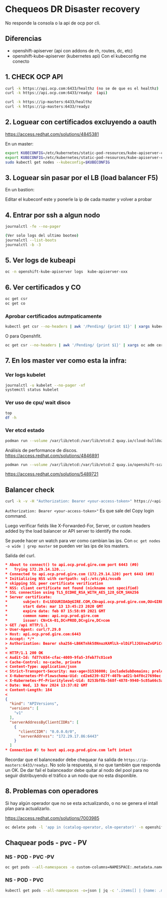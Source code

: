 # Chequeos DR Disaster recovery 
No responde la consola o la api de ocp por cli.

## Diferencias 
- openshift-apiserver (api con addons de rh, routes, dc, etc)
- openshift-kube-apiserver (kubernetes api) Con el kubeconfig me conecto 


## 1. CHECK OCP API
```sh
curl -k https://api.ocp.com:6433/healthz (no se de que es el healthz)
curl -k https://api.ocp.com:6433/readyz  (api)

curl -k https://ip-masters:6433/healthz
curl -k https://ip-masters:6433/readyz
```

## 2. Loguear con certificados excluyendo a oauth
https://access.redhat.com/solutions/4845381

En un master:
```sh
export KUBECONFIG=/etc/kubernetes/static-pod-resources/kube-apiserver-certs/secrets/node-kubeconfigs/localhost-recovery.kubeconfig
export KUBECONFIG=/etc/kubernetes/static-pod-resources/kube-apiserver-certs/secrets/node-kubeconfigs/localhost.kubeconfig
sudo kubectl get nodes --kubeconfig=$KUBECONFIG
```

## 3. Loguear sin pasar por el LB (load balancer F5)
En un bastion:

Editar el kubeconf este y ponerle la ip de cada master y volver a probar

## 4. Entrar por ssh a algun nodo
```sh
journalctl -fe --no-pager

(Ver solo logs del ultimo booteo)
journalctl --list-boots
journalctl -b -3
```

## 5. Ver logs de kubeapi
```sh
oc -n openshift-kube-apiserver logs  kube-apiserver-xxx
```
## 6. Ver certificados y CO
```sh
oc get csr
oc get co
```

### Aprobar certificados autmpaticamente
```sh
kubectl get csr --no-headers | awk '/Pending/ {print $1}' | xargs kubectl certificate approve
```
O para Openshfit.
```sh
oc get csr --no-headers | awk '/Pending/ {print $1}' | xargs oc adm certificate approve
```

## 7. En los master ver como esta la infra:

### Ver logs kubelet
```sh
journalctl -u kubelet --no-pager -xf
systemctl status kubelet
```

### Ver uso de cpu/ wait disco
```sh
top
df -h
```

### Ver etcd estado
```sh
podman run --volume /var/lib/etcd:/var/lib/etcd:Z quay.io/cloud-bulldozer/etcd-perf
```

Análisis de performance de discos.
https://access.redhat.com/solutions/4846891
```sh
podman run --volume /var/lib/etcd:/var/lib/etcd:Z quay.io/openshift-scale/etcd-perf
```


https://access.redhat.com/solutions/5489721


## Balancer check

```sh
curl -k -v -H "Authorization: Bearer <your-access-token>" https://<api-server>:6443/api 
```

`Authorization: Bearer <your-access-token>"` Es que sale del Copy login command.

Luego verificar fields like X-Forwarded-For, Server, or custom headers added by the load balancer or API server to identify the node.

Se puede hacer un watch para ver como cambian las ips. Con `oc get nodes -o wide | grep master` se pueden ver las ips de los masters.

Salida del curl.
```json
* About to connect() to api.ocp.prod.gire.com port 6443 (#0)
*   Trying 172.29.14.120...
* Connected to api.ocp.prod.gire.com (172.29.14.120) port 6443 (#0)
* Initializing NSS with certpath: sql:/etc/pki/nssdb
* skipping SSL peer certificate verification
* NSS: client certificate not found (nickname not specified)
* SSL connection using TLS_ECDHE_RSA_WITH_AES_128_GCM_SHA256
* Server certificate:
*       subject: E=LSEGURIDAD@GIRE.COM,CN=api.ocp.prod.gire.com,OU=GIRE S.A.,O=GIRE S.A.,L=C.A.B.A.,ST=C.A.B.A.,C=AR
*       start date: mar 13 13:45:23 2020 GMT
*       expire date: feb 07 15:58:09 2021 GMT
*       common name: api.ocp.prod.gire.com
*       issuer: CN=CA-01,DC=PROD,DC=gire,DC=com
> GET /api HTTP/1.1
> User-Agent: curl/7.29.0
> Host: api.ocp.prod.gire.com:6443
> Accept: */*
> Authorization: Bearer sha256~LB6KTnhk58NnuzKAMlLh-nlDiFlJJGVveZvGPiCsvco
>
< HTTP/1.1 200 OK
< Audit-Id: fd77c654-cfac-4009-9fa5-3feb77c81ce9
< Cache-Control: no-cache, private
< Content-Type: application/json
< Strict-Transport-Security: max-age=31536000; includeSubDomains; preload
< X-Kubernetes-Pf-Flowschema-Uid: cd2e6239-827f-407b-ad21-b4f0c27690ec
< X-Kubernetes-Pf-Prioritylevel-Uid: 8253bf8b-568f-4878-9940-5c85a66c5a68
< Date: Wed, 13 Nov 2024 13:37:02 GMT
< Content-Length: 184
<
{
  "kind": "APIVersions",
  "versions": [
    "v1"
  ],
  "serverAddressByClientCIDRs": [
    {
      "clientCIDR": "0.0.0.0/0",
      "serverAddress": "172.29.17.86:6443"
    }
  ]
* Connection #0 to host api.ocp.prod.gire.com left intact
```

Recordar que el balanceador debe chequear ña salida de `https://ip-masters:6433/readyz`. No solo la respuesta, si no que también que responda un OK. De dar fail el balanceador debe quitar al nodo del pool para no seguir distribuyendo el tráfico a un nodo que no esta disponible.

## 8. Problemas con operadores
Si hay algún operador que no se esta actualizando, o no se genera el intall plan para actualizarlo.

https://access.redhat.com/solutions/7003985
```sh
oc delete pods -l 'app in (catalog-operator, olm-operator)' -n openshift-operator-lifecycle-manager
```


## Chaquear pods - pvc - PV

### NS - POD - PVC -PV
```sh
oc get pods --all-namespaces -o custom-columns=NAMESPACE:.metadata.namespace,POD:.metadata.name,PVC:.spec.volumes[*].persistentVolumeClaim.claimName --no-headers | grep -v "<none>" | while read namespace pod pvc; do pv=$(oc get pvc $pvc -n $namespace -o jsonpath='{.spec.volumeName}'); echo "$namespace  $pod  $pvc  $pv"; done
```

### NS - POD - PVC
```sh
kubectl get pods --all-namespaces -o=json | jq -c '.items[] | {name: .metadata.name, namespace: .metadata.namespace, claimName: .spec |  select( has ("volumes") ).volumes[] | select( has ("persistentVolumeClaim") ).persistentVolumeClaim.claimName }'
```